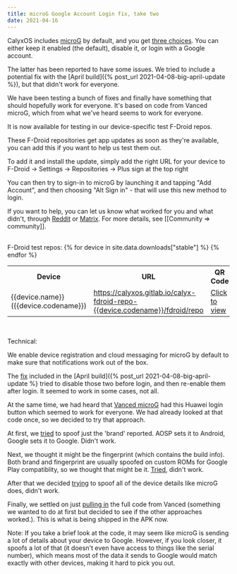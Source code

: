 ```yaml
---
title: microG Google Account Login fix, take two
date: 2021-04-16
---
```


CalyxOS includes [microG](https://microg.org/) by default, and you get [three choices](https://calyxos.org/features/microg/). You can either keep it enabled (the default), disable it, or login with a Google account.

The latter has been reported to have some issues. We tried to include a potential fix with the [April build]({% post_url 2021-04-08-big-april-update %}), but that didn't work for everyone.

We have been testing a bunch of fixes and finally have something that should hopefully work for everyone. It's based on code from Vanced microG, which from what we've heard seems to work for everyone.

It is now available for testing in our device-specific test F-Droid repos.

These F-Droid repositories get app updates as soon as they're available, you can add this if you want to help us test them out.

To add it and install the update, simply add the right URL for your device to F-Droid -> Settings -> Repositories -> Plus sign at the top right

You can then try to sign-in to microG by launching it and tapping "Add Account", and then choosing "Alt Sign in" - that will use this new method to login.

If you want to help, you can let us know what worked for you and what didn't, through [Reddit](https://www.reddit.com/r/CalyxOS/) or [Matrix](https://matrix.to/#/#CalyxOS:matrix.org). For more details, see [[Community => community]].

<br>
F-Droid test repos:
<table class="table table-striped download">
  <tr><th>Device</th><th>URL</th><th>QR Code</th></tr>
{% for device in site.data.downloads["stable"] %}
  <tr>
    <td>{{device.name}} ({{device.codename}})</td>
    <td><a href="https://calyxos.gitlab.io/calyx-fdroid-repo-{{device.codename}}/fdroid/repo?fingerprint=C44D58B4547DE5096138CB0B34A1CC99DAB3B4274412ED753FCCBFC11DC1B7B6">https://calyxos.gitlab.io/calyx-fdroid-repo-{{device.codename}}/fdroid/repo</a></td>
    <td><a href="/assets/images/gitlab-calyx-fdroid-repo-{{device.codename}}-qrcode.png">Click to view</a></td>
  </tr>
{% endfor %}
</table>

<br>

Technical:

We enable device registration and cloud messaging for microG by default to make sure that notifications work out of the box.

The [fix](https://review.calyxos.org/c/CalyxOS/platform_external_microg_GmsCore/+/2905) included in the [April build]({% post_url 2021-04-08-big-april-update %} tried to disable those two before login, and then re-enable them after login. It seemed to work in some cases, not all.

At the same time, we had heard that [Vanced microG](https://github.com/YTVanced/VancedMicroG) had this Huawei login button which seemed to work for everyone. We had already looked at that code once, so we decided to try that approach.

At first, we [tried](https://review.calyxos.org/c/CalyxOS/platform_external_microg_GmsCore/+/3074) to spoof just the 'brand' reported. AOSP sets it to Android, Google sets it to Google. Didn't work.

Next, we thought it might be the fingerprint (which contains the build info). Both brand and fingerprint are usually spoofed on custom ROMs for Google Play compatiblity, so we thought that might be it. [Tried](https://review.calyxos.org/c/CalyxOS/platform_external_microg_GmsCore/+/3120), didn't work.

After that we decided [trying](https://review.calyxos.org/c/CalyxOS/platform_external_microg_GmsCore/+/3016) to spoof all of the device details like microG does, didn't work.

Finally, we settled on just [pulling in](https://review.calyxos.org/c/CalyxOS/platform_external_microg_GmsCore/+/3125) the full code from Vanced (something we wanted to do at first but decided to see if the other approaches worked.).
This is what is being shipped in the APK now.

Note: If you take a brief look at the code, it may seem like microG is sending a lot of details about your device to Google. However, if you look closer, it spoofs a lot of that (it doesn't even have access to things like the serial number), which means most of the data it sends to Google would match exactly with other devices, making it hard to pick you out.